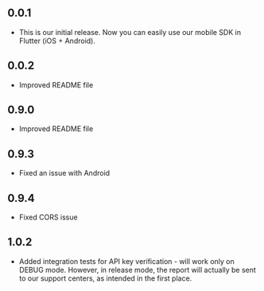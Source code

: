 ## 0.0.1

* This is our initial release. Now you can easily use our mobile SDK in Flutter (iOS + Android).

## 0.0.2

* Improved README file

## 0.9.0

* Improved README file

## 0.9.3

* Fixed an issue with Android

## 0.9.4

* Fixed CORS issue

## 1.0.2

* Added integration tests for API key verification - will work only on DEBUG mode. However, in release mode, the report will actually be sent to our support centers, as intended in the first place.
